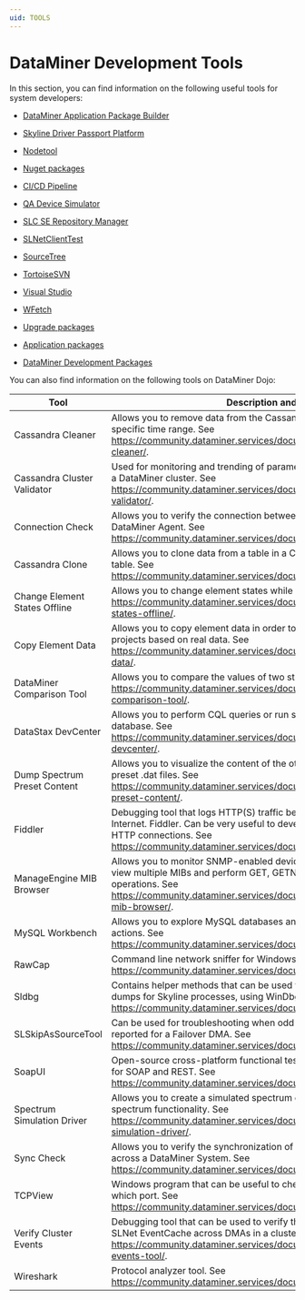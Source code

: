 ```yaml
---
uid: TOOLS
---
```


# DataMiner Development Tools

In this section, you can find information on the following useful tools for system developers:

- [DataMiner Application Package Builder](xref:TOODataMinerPackageBuilder#dataminer-application-package-builder)

- [Skyline Driver Passport Platform](xref:TOODriverPassportPlatform#skyline-driver-passport-platform)

- [Nodetool](xref:TOONodetool#nodetool)

- [Nuget packages](xref:TOONuGet)

- [CI/CD Pipeline](xref:TOOProtocolDevelopmentWithCICD#cicd-pipeline)

- [QA Device Simulator](xref:TOOQASNMPSimulator#qa-device-simulator)

- [SLC SE Repository Manager](xref:TOOSLCSERepositoryManager#slc-se-repository-manager)

- [SLNetClientTest](xref:TOOSLNetClientTest#slnetclienttest)

- [SourceTree](xref:TOOSourceTree#sourcetree)

- [TortoiseSVN](xref:TOOTortoiseSVN#tortoisesvn)

- [Visual Studio](xref:TOOVisualStudio#visual-studio)

- [WFetch](xref:TOOWFetch#wfetch)

- [Upgrade packages](xref:TOOUpgradePackageContent#upgrade-packages)

- [Application packages](xref:TOOApplicationPackages#application-packages)

- [DataMiner Development Packages](xref:TOODataMinerDevPackages)

You can also find information on the following tools on DataMiner Dojo:

| Tool                          | Description and link                                                                                                                                                                                                                                                 |
|-------------------------------|----------------------------------------------------------------------------------------------------------------------------------------------------------------------------------------------------------------------------------------------------------------------|
| Cassandra Cleaner             | Allows you to remove data from the Cassandra *timetrace* table for a specific time range. See <https://community.dataminer.services/documentation/cassandra-cleaner/>.                              |
| Cassandra Cluster Validator   | Used for monitoring and trending of parameters of the Cassandra nodes in a DataMiner cluster. See <https://community.dataminer.services/documentation/cassandra-cluster-validator/>.                                               |
| Connection Check              | Allows you to verify the connection between a client or server and a DataMiner Agent. See <https://community.dataminer.services/documentation/connection-check/>.                                                                  |
| Cassandra Clone               | Allows you to clone data from a table in a Cassandra database to another table. See <https://community.dataminer.services/documentation/cassandra-clone/>.                                                                         |
| Change Element States Offline | Allows you to change element states while a DMA is not running. See <https://community.dataminer.services/documentation/change-element-states-offline/>.                                                                           |
| Copy Element Data             | Allows you to copy element data in order to simulate problems and build projects based on real data. See <https://community.dataminer.services/documentation/copy-element-data/>.                                                  |
| DataMiner Comparison Tool     | Allows you to compare the values of two string parameters. See <https://community.dataminer.services/documentation/dataminer-comparison-tool/>.                                                                                    |
| DataStax DevCenter            | Allows you to perform CQL queries or run scripts on a Cassandra database. See <https://community.dataminer.services/documentation/datastax-devcenter/>.                                                                            |
| Dump Spectrum Preset Content  | Allows you to visualize the content of the otherwise binary spectrum preset .dat files. See <https://community.dataminer.services/documentation/dump-spectrum-preset-content/>.                                                    |
| Fiddler                       | Debugging tool that logs HTTP(S) traffic between a computer and the Internet. Fiddler. Can be very useful to develop protocols that implement HTTP connections. See <https://community.dataminer.services/documentation/fiddler/>. |
| ManageEngine MIB Browser      | Allows you to monitor SNMP-enabled devices/servers. You can load and view multiple MIBs and perform GET, GETNEXT and SET SNMP operations. See <https://community.dataminer.services/documentation/manageengine-mib-browser/>.      |
| MySQL Workbench               | Allows you to explore MySQL databases and perform administrative actions. See <https://community.dataminer.services/documentation/mysql-workbench/>.                                                                               |
| RawCap                        | Command line network sniffer for Windows that uses raw sockets. See <https://community.dataminer.services/documentation/rawcap/>.                                                                                                  |
| Sldbg                         | Contains helper methods that can be used while inspecting memory dumps for Skyline processes, using WinDbg or custom applications. See <https://community.dataminer.services/documentation/sldbg/>.                                |
| SLSkipAsSourceTool            | Can be used for troubleshooting when odd communication behavior is reported for a Failover DMA. See <https://community.dataminer.services/documentation/slskipassourcetool/>.                                                      |
| SoapUI                        | Open-source cross-platform functional testing solution that can be used for SOAP and REST. See <https://community.dataminer.services/documentation/soapui/>.                                                                       |
| Spectrum Simulation Driver    | Allows you to create a simulated spectrum element, for example to test spectrum functionality. See <https://community.dataminer.services/documentation/spectrum-simulation-driver/>.                                               |
| Sync Check                    | Allows you to verify the synchronization of element and service files across a DataMiner System. See <https://community.dataminer.services/documentation/sync-check/>.                                                             |
| TCPView                       | Windows program that can be useful to check which process is using which port. See <https://community.dataminer.services/documentation/tcpview/>.                                                                                  |
| Verify Cluster Events         | Debugging tool that can be used to verify the state of the in-memory SLNet EventCache across DMAs in a cluster. See <https://community.dataminer.services/documentation/verify-cluster-events-tool/>.                              |
| Wireshark                     | Protocol analyzer tool. See <https://community.dataminer.services/documentation/wireshark/>.                                                                                                                                       |
